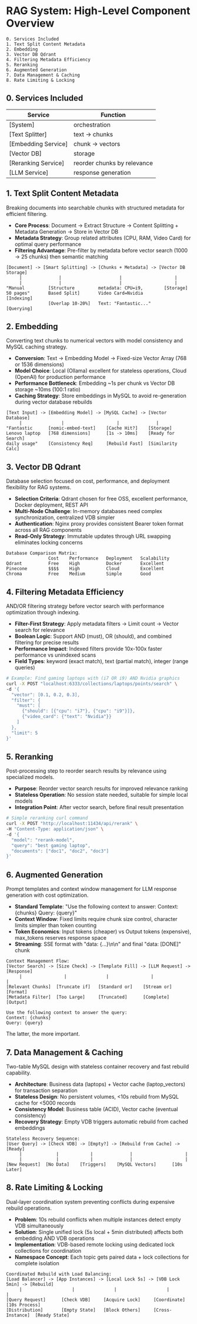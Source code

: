# RAG System: High-Level Component Overview

```text
0. Services Included
1. Text Split Content Metadata
2. Embedding
3. Vector DB Qdrant
4. Filtering Metadata Efficiency
5. Reranking
6. Augmented Generation
7. Data Management & Caching
8. Rate Limiting & Locking
```

## 0. Services Included

| Service             | Function                    |
|---------------------|-----------------------------|
| [System]            | orchestration               |
| [Text Splitter]     | text -> chunks              |
| [Embedding Service] | chunk -> vectors            |
| [Vector DB]         | storage                     |
| [Reranking Service] | reorder chunks by relevance |
| [LLM Service]       | response generation         |

## 1. Text Split Content Metadata

Breaking documents into searchable chunks with structured metadata for efficient filtering.

- **Core Process**: Document -> Extract Structure -> Content Splitting + Metadata Generation -> Store in Vector DB
- **Metadata Strategy**: Group related attributes (CPU, RAM, Video Card) for optimal query performance
- **Filtering Advantage**: Pre-filter by metadata before vector search (1000 -> 25 chunks) then semantic matching

```text
[Document] -> [Smart Splitting] -> [Chunks + Metadata] -> [Vector DB Storage]
     |              |                      |                    |
     |              |                      |                    |
"Manual         [Structure         metadata: CPU=i9,        [Storage]
50 pages"       Based Split]       Video Card=Nvidia         [Indexing]
                [Overlap 10-20%]   Text: "Fantastic..."      [Querying]
```

## 2. Embedding

Converting text chunks to numerical vectors with model consistency and MySQL caching strategy.

- **Conversion**: Text -> Embedding Model -> Fixed-size Vector Array (768 or 1536 dimensions)
- **Model Choice**: Local (Ollama) excellent for stateless operations, Cloud (OpenAI) for production performance
- **Performance Bottleneck**: Embedding ~1s per chunk vs Vector DB storage ~10ms (100:1 ratio)
- **Caching Strategy**: Store embeddings in MySQL to avoid re-generation during vector database rebuilds

```text
[Text Input] -> [Embedding Model] -> [MySQL Cache] -> [Vector Database]
     |               |                    |              |
"Fantastic      [nomic-embed-text]    [Cache Hit?]    [Storage]
Lenovo laptop   [768 dimensions]      [1s -> 10ms]    [Ready for Search]
daily usage"    [Consistency Req]     [Rebuild Fast]  [Similarity Calc]
```

## 3. Vector DB Qdrant

Database selection focused on cost, performance, and deployment flexibility for RAG systems.

- **Selection Criteria**: Qdrant chosen for free OSS, excellent performance, Docker deployment, REST API
- **Multi-Node Challenge**: In-memory databases need complex synchronization, centralized VDB simpler
- **Authentication**: Nginx proxy provides consistent Bearer token format across all RAG components
- **Read-Only Strategy**: Immutable updates through URL swapping eliminates locking concerns

```text
Database Comparison Matrix:
                Cost    Performance   Deployment   Scalability
Qdrant          Free    High          Docker       Excellent
Pinecone        $$$$    High          Cloud        Excellent
Chroma          Free    Medium        Simple       Good
```

## 4. Filtering Metadata Efficiency

AND/OR filtering strategy before vector search with performance optimization through indexing.

- **Filter-First Strategy**: Apply metadata filters -> Limit count -> Vector search for relevance
- **Boolean Logic**: Support AND (must), OR (should), and combined filtering for precise results
- **Performance Impact**: Indexed filters provide 10x-100x faster performance vs unindexed scans
- **Field Types**: keyword (exact match), text (partial match), integer (range queries)

```bash
# Example: Find gaming laptops with (i7 OR i9) AND Nvidia graphics
curl -X POST "localhost:6333/collections/laptops/points/search" \
-d '{
  "vector": [0.1, 0.2, 0.3],
  "filter": {
    "must": [
      {"should": [{"cpu": "i7"}, {"cpu": "i9"}]},
      {"video_card": {"text": "Nvidia"}}
    ]
  },
  "limit": 5
}'
```

## 5. Reranking

Post-processing step to reorder search results by relevance using specialized models.

- **Purpose**: Reorder vector search results for improved relevance ranking
- **Stateless Operation**: No session state needed, suitable for simple local models
- **Integration Point**: After vector search, before final result presentation

```bash
# Simple reranking curl command
curl -X POST "http://localhost:11434/api/rerank" \
-H "Content-Type: application/json" \
-d '{
  "model": "rerank-model",
  "query": "best gaming laptop",
  "documents": ["doc1", "doc2", "doc3"]
}'
```

## 6. Augmented Generation

Prompt templates and context window management for LLM response generation with cost optimization.

- **Standard Template**: "Use the following context to answer: Context: {chunks} Query: {query}"
- **Context Window**: Fixed limits require chunk size control, character limits simpler than token counting
- **Token Economics**: Input tokens (cheaper) vs Output tokens (expensive), max_tokens reserves response space
- **Streaming**: SSE format with "data: {...}\n\n" and final "data: [DONE]" chunk

```text
Context Management Flow:
[Vector Search] -> [Size Check] -> [Template Fill] -> [LLM Request] -> [Response]
     |                |               |                |               |
[Relevant Chunks]  [Truncate if]   [Standard or]    [Stream or]    [Format]
[Metadata Filter]  [Too Large]     [Truncated]      [Complete]     [Output]
```

```text
Use the following context to answer the query:
Context: {chunks}
Query: {query}
```

The latter, the more important.

## 7. Data Management & Caching

Two-table MySQL design with stateless container recovery and fast rebuild capability.

- **Architecture**: Business data (laptops) + Vector cache (laptop_vectors) for transaction separation
- **Stateless Design**: No persistent volumes, <10s rebuild from MySQL cache for <5000 records
- **Consistency Model**: Business table (ACID), Vector cache (eventual consistency)
- **Recovery Strategy**: Empty VDB triggers automatic rebuild from cached embeddings

```text
Stateless Recovery Sequence:
[User Query] -> [Check VDB] -> [Empty?] -> [Rebuild from Cache] -> [Ready]
     |             |            |              |                    |
     |             |            |              |                    |
[New Request]  [No Data]    [Triggers]    [MySQL Vectors]      [10s Later]
```

## 8. Rate Limiting & Locking

Dual-layer coordination system preventing conflicts during expensive rebuild operations.

- **Problem**: 10s rebuild conflicts when multiple instances detect empty VDB simultaneously
- **Solution**: Single unified lock (5s local + 5min distributed) affects both embedding AND VDB operations
- **Implementation**: VDB-based remote locking using dedicated lock collections for coordination
- **Namespace Concept**: Each topic gets paired data + lock collections for complete isolation

```text
Coordinated Rebuild with Load Balancing:
[Load Balancer] -> [App Instances] -> [Local Lock 5s] -> [VDB Lock 5min] -> [Rebuild]
     |                   |               |                   |               |
[Query Request]      [Check VDB]     [Acquire Lock]     [Coordinate]     [10s Process]
[Distribution]       [Empty State]   [Block Others]     [Cross-Instance]  [Ready State]
```
